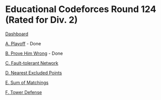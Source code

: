 # Educational Codeforces Round 124 (Rated for Div. 2)

[Dashboard](https://codeforces.com/contest/1651)

[A. Playoff](https://codeforces.com/contest/1651/problem/A) - Done

[B. Prove Him Wrong](https://codeforces.com/contest/1651/problem/B) - Done

[C. Fault-tolerant Network](https://codeforces.com/contest/1651/problem/C)

[D. Nearest Excluded Points](https://codeforces.com/contest/1651/problem/D)

[E. Sum of Matchings](https://codeforces.com/contest/1651/problem/E)

[F. Tower Defense](https://codeforces.com/contest/1651/problem/F)
